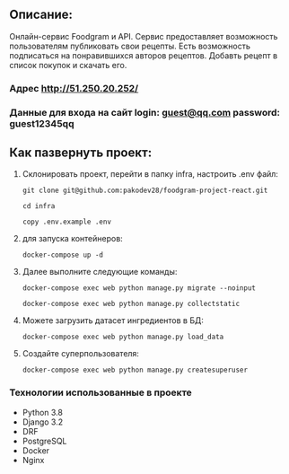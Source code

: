 ## Описание:

Онлайн-сервис Foodgram и API. Сервис предоставляет возможность пользователям публиковать свои рецепты. Есть возможность подписаться на понравившихся авторов рецептов. Добавть рецепт в список покупок и скачать его.


### Адрес http://51.250.20.252/

### Данные для входа на сайт login: guest@qq.com password: guest12345qq


## Как пазвернуть проект:
1. Склонировать проект, перейти в папку infra, настроить .env файл:
    ```
    git clone git@github.com:pakodev28/foodgram-project-react.git
    ```
    ```
    cd infra
    ```
    ```
    copy .env.example .env
    ```
2. для запуска контейнеров:
    ```
    docker-compose up -d
    ```
3. Далее выполните следующие команды:
    ```
    docker-compose exec web python manage.py migrate --noinput
    ```
    ```
    docker-compose exec web python manage.py collectstatic
    ```
4. Можете загрузить датасет ингредиентов в БД:
    ```
    docker-compose exec web python manage.py load_data
    ```
5. Создайте суперпользователя:
    ```
    docker-compose exec web python manage.py createsuperuser
    ```


### Технологии использованные в проекте
- Python 3.8
- Django 3.2
- DRF
- PostgreSQL
- Docker
- Nginx